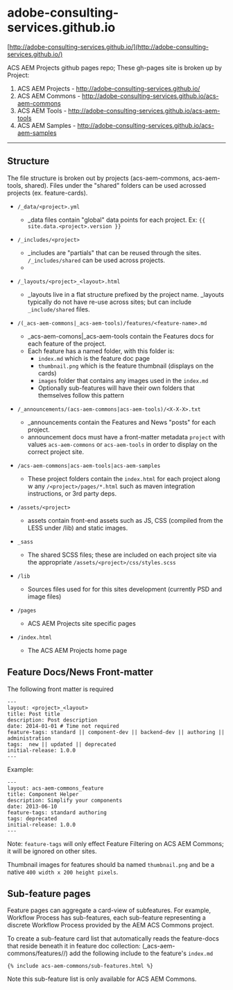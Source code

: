 adobe-consulting-services.github.io
===================================

[http://adobe-consulting-services.github.io/](http://adobe-consulting-services.github.io/)

ACS AEM Projects github pages repo; These gh-pages site is broken up by Project:

1. ACS AEM Projects - http://adobe-consulting-services.github.io/
2. ACS AEM Commons - http://adobe-consulting-services.github.io/acs-aem-commons
3. ACS AEM Tools - http://adobe-consulting-services.github.io/acs-aem-tools
4. ACS AEM Samples - http://adobe-consulting-services.github.io/acs-aem-samples

----

## Structure

The file structure is broken out by projects (acs-aem-commons, acs-aem-tools, shared). Files under the "shared" folders can be used acrossed projects (ex. feature-cards).


* `/_data/<project>.yml`
  * _data files contain "global" data points for each project. Ex: `{{ site.data.<project>.version }}`


* `/_includes/<project>`
  * _includes are "partials" that can be reused through the sites. `/_includes/shared` can be used across projects.
  * 
  
* `/_layouts/<project>_<layout>.html` 
  * _layouts live in a flat structure prefixed by the project name. _layouts typically do not have re-use across sites; but can include `_include/shared` files.

* `/(_acs-aem-commons|_acs-aem-tools)/features/<feature-name>.md`
  * _acs-aem-comons|_acs-aem-tools contain the Features docs for each feature of the project.
  * Each feature has a named folder, with this folder is: 
    * `index.md` which is the feature doc page
    * `thumbnail.png` which is the feature thumbnail (displays on the cards)
    * `images` folder that contains any images used in the `index.md`
    * Optionally sub-features will have their own folders that themselves follow this pattern

* `/_announcements/(acs-aem-commons|acs-aem-tools)/<X-X-X>.txt`
  * _announcements contain the Features and News "posts" for each project. 
  * announcement docs must have a front-matter metadata `project` with values `acs-aem-commons` or `acs-aem-tools` in order to display on the correct project site.

* `/acs-aem-commons|acs-aem-tools|acs-aem-samples`
  * These project folders contain the `index.html` for each project along w any `/<project>/pages/*.html` such as maven integration instructions, or 3rd party deps.

* `/assets/<project>`
  * assets contain front-end assets such as JS, CSS (compiled from the LESS under /lib) and static images.

* `_sass`
  * The shared SCSS files; these are included on each project site via the appropriate `/assets/<project>/css/styles.scss`

* `/lib`
  * Sources files used for for this sites development (currently PSD and image files) 
  
* `/pages`
  * ACS AEM Projects site specific pages

* `/index.html`
  *  The ACS AEM Projects home page
  
## Feature Docs/News Front-matter

The following front matter is required

```
---
layout: <project>_<layout>
title: Post title
description: Post description
date: 2014-01-01 # Time not required
feature-tags: standard || component-dev || backend-dev || authoring || administration
tags:  new || updated || deprecated
initial-release: 1.0.0
---
```

Example:

```
---
layout: acs-aem-commons_feature
title: Component Helper
description: Simplify your components
date: 2013-06-10
feature-tags: standard authoring
tags: deprecated
initial-release: 1.0.0
---
```

Note: `feature-tags` will only effect Feature Filtering on ACS AEM Commons; it will be ignored on other sites.

Thumbnail images for features should ba named `thumbnail.png` and be a native `400 width x 200 height pixels`.

## Sub-feature pages

Feature pages can aggregate a card-view of subfeatures. For example, Workflow Process has sub-features, each sub-feature representing a discrete Workflow Process provided by the AEM ACS Commons project.

To create a sub-feature card list that automatically reads the feature-docs that reside beneath it in feature doc collection: (_acs-aem-commons/features/<feature>/<sub-feature>) add the following include to the feature's `index.md`
 
 ```
 {% include acs-aem-commons/sub-features.html %}
```

Note this sub-feature list is only available for ACS AEM Commons.